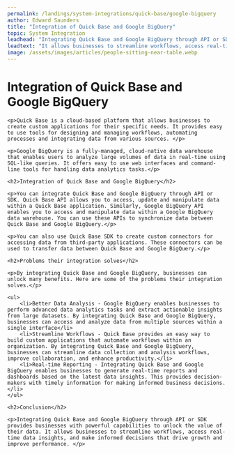 ```yaml
---
permalink: /landings/system-integrations/quick-base/google-bigquery
author: Edward Saunders
title: "Integration of Quick Base and Google BigQuery"
topic: System Integration
leadhead: "Integrating Quick Base and Google BigQuery through API or SDK provides businesses with powerful capabilities to unlock the value of their data"
leadtext: "It allows businesses to streamline workflows, access real-time data insights, and make informed decisions that drive growth and improve performance."
image: /assets/images/articles/people-sitting-near-table.webp
---
```

<div class="arttext">
	<h1>Integration of Quick Base and Google BigQuery</h1>

	<p>Quick Base is a cloud-based platform that allows businesses to create custom applications for their specific needs. It provides easy to use tools for designing and managing workflows, automating processes and integrating data from various sources. </p>

	<p>Google BigQuery is a fully-managed, cloud-native data warehouse that enables users to analyze large volumes of data in real-time using SQL-like queries. It offers easy to use web interfaces and command-line tools for handling data analytics tasks.</p>

	<h2>Integration of Quick Base and Google BigQuery</h2>

	<p>You can integrate Quick Base and Google BigQuery through API or SDK. Quick Base API allows you to access, update and manipulate data within a Quick Base application. Similarly, Google BigQuery API enables you to access and manipulate data within a Google BigQuery data warehouse. You can use these APIs to synchronize data between Quick Base and Google BigQuery.</p>

	<p>You can also use Quick Base SDK to create custom connectors for accessing data from third-party applications. These connectors can be used to transfer data between Quick Base and Google BigQuery.</p>

	<h2>Problems their integration solves</h2>

	<p>By integrating Quick Base and Google BigQuery, businesses can unlock many benefits. Here are some of the problems their integration solves.</p>

	<ul>
		<li>Better Data Analysis - Google BigQuery enables businesses to perform advanced data analytics tasks and extract actionable insights from large datasets. By integrating Quick Base and Google BigQuery, businesses can access and analyze data from multiple sources within a single interface</li>
		<li>Streamline Workflows - Quick Base provides an easy way to build custom applications that automate workflows within an organization. By integrating Quick Base and Google BigQuery, businesses can streamline data collection and analysis workflows, improve collaboration, and enhance productivity.</li>
		<li>Real-time Reporting - Integrating Quick Base and Google BigQuery enables businesses to generate real-time reports and dashboards based on the latest data insights. This provides decision-makers with timely information for making informed business decisions.</li>
	</ul>

	<h2>Conclusion</h2>

	<p>Integrating Quick Base and Google BigQuery through API or SDK provides businesses with powerful capabilities to unlock the value of their data. It allows businesses to streamline workflows, access real-time data insights, and make informed decisions that drive growth and improve performance. </p>

</div>
